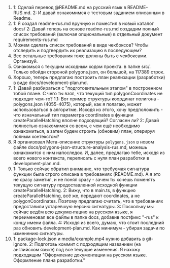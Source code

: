 1. 
    1: Сделай перевод @README.md на русский язык в README-RUS.md. 2: И давай ознакомимся с тестовым заданием описанным в Readme.
2. 
    1: Я создал readme-rus.md вручную и поместил в новый каталог docs/ 
    2: Давай теперь на основе readme-rus.md создадим полный список требований (включая опциональные) в отдельный документ requirements-rus.md
3. 
    Можем сделать список требований в виде чекбоксов? Чтобы отследить и подтвердить их реализацию в последующем?
4. 
    Все остальные требования тоже должны быть с чекбоксами. Организуй.
5. 
    Ознакомься с текущим исходным кодом проекта. в папке src/. Только обойди стороной polygons.json, он большой, на 117389 строк.
6. 
    Хорошо, теперь предлагаю построить план реализации (разработки) в виде docs/development-plan.md.
7. 
    1: Давай разбираться с "подготовительным этапом" в построенном тобой плане. С чего ты взял, что текущий тип polygonCoordinates не подходит чем-то? 
    1.1: Вот пример структуры координат полигона - polygons.json (4055-4075), который, как я полагаю, может использоваться в алгоритме. Исходя из этого, хочу предположить - что изначальный тип параметра coordinates в функции createParallelHatching вполне подходящий? Согласен ли?
    2: Давай полностью ознакомимся со всем, с чем ещё необходимо ознакомиться, а затем будем строить (обновим) план, оперируя полным контекстом?
8. 
    Я организовал Мета-описание структуры `polygons.json` в новом файле docs/polygons-json-structure-analysis-rus.md, можешь ознакомится с ним напоследок. 
    И, далее, предлагаю тебе, исходя из всего нового контекста, переписать с нуля план разработки в development-plan.md.
9. 
    1: Только сейчас обратил внимание, что требуемая сигнатура функции была строго описана в требованиях (README.md). А я это не сразу заметил, и не понял сразу - зачем ты хочешь поменять текущую сигнатуру предоставленной исходной функции createParallelHatching. 
    2: Вижу, что в main.ts, в функцию createParallelHatching, всё же, передают coordinates, а не polygonCoordinates. Поэтому предлагаю считать, что в требованиях предоставили устаревшую версию сигнатуры.
    3: Поскольку мы сейчас ведём всю документацию на русском языке, я переименовал все файлы в папке docs, добавив постфикс "-rus" к концу имени файла.
    4: Исходя из всего, думаю, что стоит последний раз обновить development-plan.md. Как минимум - убирая задачи по изменению сигнатуры.
10. 
    1: package-lock.json и media/example.mp4 нужно добавить в git-ignore.
    2: Подготовь коммит с подходящим названием (на английском языке) под все текущие изменения. Я нахожу подходящим "Оформление документации на русском языке. Оформление плана разработки."